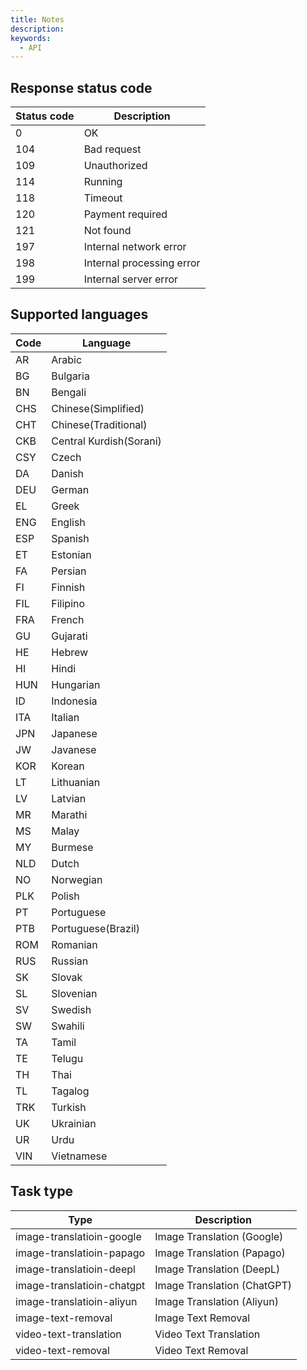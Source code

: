 ```yaml
---
title: Notes
description:
keywords:
  - API
---
```


## Response status code

| Status code | Description |
| --- | --- |
| 0 | OK |
| 104 | Bad request |
| 109 | Unauthorized |
| 114 | Running |
| 118 | Timeout |
| 120 | Payment required |
| 121 | Not found |
| 197 | Internal network error |
| 198 | Internal processing error |
| 199 | Internal server error |

## Supported languages

| Code | Language |
| --- | --- |
| AR  | Arabic |
| BG  | Bulgaria |
| BN  | Bengali |
| CHS | Chinese(Simplified) |
| CHT | Chinese(Traditional) |
| CKB | Central Kurdish(Sorani) |
| CSY | Czech |
| DA  | Danish |
| DEU | German |
| EL  | Greek |
| ENG | English |
| ESP | Spanish |
| ET  | Estonian |
| FA  | Persian |
| FI  | Finnish |
| FIL | Filipino |
| FRA | French |
| GU  | Gujarati |
| HE  | Hebrew |
| HI  | Hindi |
| HUN | Hungarian |
| ID  | Indonesia |
| ITA | Italian |
| JPN | Japanese |
| JW  | Javanese |
| KOR | Korean |
| LT  | Lithuanian |
| LV  | Latvian |
| MR  | Marathi |
| MS  | Malay |
| MY  | Burmese |
| NLD | Dutch |
| NO  | Norwegian |
| PLK | Polish |
| PT  | Portuguese |
| PTB | Portuguese(Brazil) |
| ROM | Romanian |
| RUS | Russian |
| SK  | Slovak |
| SL  | Slovenian |
| SV  | Swedish |
| SW  | Swahili |
| TA  | Tamil |
| TE  | Telugu |
| TH  | Thai |
| TL  | Tagalog |
| TRK | Turkish |
| UK  | Ukrainian |
| UR  | Urdu |
| VIN | Vietnamese |

## Task type

| Type | Description |
| --- | --- |
| image-translatioin-google  | Image Translation (Google) |
| image-translatioin-papago | Image Translation (Papago) |
| image-translatioin-deepl | Image Translation (DeepL) |
| image-translatioin-chatgpt | Image Translation (ChatGPT) |
| image-translatioin-aliyun | Image Translation (Aliyun) |
| image-text-removal | Image Text Removal |
| video-text-translation | Video Text Translation |
| video-text-removal | Video Text Removal |
